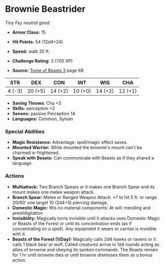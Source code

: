 # Brownie Beastrider

*Tiny* *Fey* *neutral good*

- **Armor Class:** 15
- **Hit Points:** 54 (12d4+24)
- **Speed:** walk 30 ft.

- **Challenge Rating:** 3 (700 XP)
- **Source:** [Tome of Beasts 3](https://koboldpress.com/kpstore/product/tome-of-beasts-3-for-5th-edition/) page 68

| STR | DEX | CON | INT | WIS | CHA |
| --- | --- | --- | --- | --- | --- |
| 4 (-3) | 20 (+5) | 14 (+2) | 10 (+0) | 14 (+2) | 12 (+1) |

- **Saving Throws**: Cha +3
- **Skills:** perception +2
- **Senses:** passive Perception 14
- **Languages:** Common, Sylvan

### Special Abilities

- **Magic Resistance:** Advantage: spell/magic effect saves.
- **Mounted Warrior:** While mounted the brownie's mount can't be charmed or frightened.
- **Speak with Beasts:** Can communicate with Beasts as if they shared a language.

### Actions

- **Multiattack:** Two Branch Spears or it makes one Branch Spear and its mount makes one melee weapon attack.
- **Branch Spear:** Melee or Ranged Weapon Attack: +7 to hit 5 ft. or range 20/60' one target 10 (2d4+5) piercing damage.
- **Domestic Magic:** Wis no material components: At will: mending and prestidigitation
- **Invisibility:** Magically turns invisible until it attacks uses Domestic Magic or Beasts of the Forest or until its concentration ends (as if concentrating on a spell). Any equipment it wears or carries is invisible with it.
- **Beasts of the Forest (1/Day):** Magically calls 2d4 hawks or ravens or it calls 1 black bear or wolf. Called creatures arrive in 1d4 rounds acting as allies of brownie and obeying its spoken commands. The Beasts remain for 1 hr until brownie dies or until brownie dismisses them as a bonus action.


